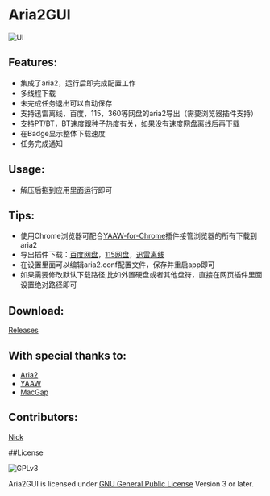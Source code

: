 Aria2GUI
===========

![UI](http://i.imgur.com/lgVkiAw.png)

## Features:

- 集成了aria2，运行后即完成配置工作
- 多线程下载
- 未完成任务退出可以自动保存
- 支持迅雷离线，百度，115，360等网盘的aria2导出（需要浏览器插件支持）
- 支持PT/BT，BT速度跟种子热度有关，如果没有速度网盘离线后再下载
- 在Badge显示整体下载速度
- 任务完成通知

## Usage:

- 解压后拖到应用里面运行即可

## Tips:

- 使用Chrome浏览器可配合[YAAW-for-Chrome](https://github.com/acgotaku/YAAW-for-Chrome)插件接管浏览器的所有下载到aria2
- 导出插件下载：[百度网盘](https://github.com/acgotaku/BaiduExporter)，[115网盘](https://github.com/acgotaku/115)，[迅雷离线](https://github.com/binux/ThunderLixianExporter)
- 在设置里面可以编辑aria2.conf配置文件，保存并重启app即可
- 如果需要修改默认下载路径,比如外置硬盘或者其他盘符，直接在网页插件里面设置绝对路径即可
## Download:

  [Releases](https://github.com/yangshun1029/aria2gui/releases)

## With special thanks to:  

 - [Aria2](https://aria2.github.io)
 - [YAAW](https://github.com/binux/yaaw)
 - [MacGap](https://github.com/MacGapProject)

## Contributors:  

  [Nick](https://github.com/yangshun1029)
 
##License

![GPLv3](https://www.gnu.org/graphics/gplv3-127x51.png)

Aria2GUI is licensed under [GNU General Public License](https://www.gnu.org/licenses/gpl.html) Version 3 or later.
